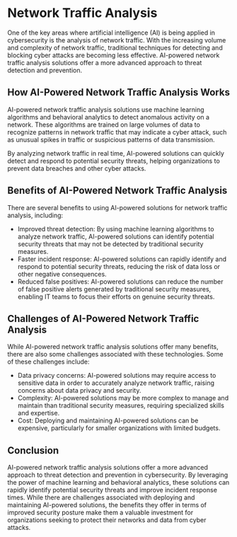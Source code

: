 Network Traffic Analysis
=======================================================================

One of the key areas where artificial intelligence (AI) is being applied in cybersecurity is the analysis of network traffic. With the increasing volume and complexity of network traffic, traditional techniques for detecting and blocking cyber attacks are becoming less effective. AI-powered network traffic analysis solutions offer a more advanced approach to threat detection and prevention.

How AI-Powered Network Traffic Analysis Works
---------------------------------------------

AI-powered network traffic analysis solutions use machine learning algorithms and behavioral analytics to detect anomalous activity on a network. These algorithms are trained on large volumes of data to recognize patterns in network traffic that may indicate a cyber attack, such as unusual spikes in traffic or suspicious patterns of data transmission.

By analyzing network traffic in real time, AI-powered solutions can quickly detect and respond to potential security threats, helping organizations to prevent data breaches and other cyber attacks.

Benefits of AI-Powered Network Traffic Analysis
-----------------------------------------------

There are several benefits to using AI-powered solutions for network traffic analysis, including:

* Improved threat detection: By using machine learning algorithms to analyze network traffic, AI-powered solutions can identify potential security threats that may not be detected by traditional security measures.
* Faster incident response: AI-powered solutions can rapidly identify and respond to potential security threats, reducing the risk of data loss or other negative consequences.
* Reduced false positives: AI-powered solutions can reduce the number of false positive alerts generated by traditional security measures, enabling IT teams to focus their efforts on genuine security threats.

Challenges of AI-Powered Network Traffic Analysis
-------------------------------------------------

While AI-powered network traffic analysis solutions offer many benefits, there are also some challenges associated with these technologies. Some of these challenges include:

* Data privacy concerns: AI-powered solutions may require access to sensitive data in order to accurately analyze network traffic, raising concerns about data privacy and security.
* Complexity: AI-powered solutions may be more complex to manage and maintain than traditional security measures, requiring specialized skills and expertise.
* Cost: Deploying and maintaining AI-powered solutions can be expensive, particularly for smaller organizations with limited budgets.

Conclusion
----------

AI-powered network traffic analysis solutions offer a more advanced approach to threat detection and prevention in cybersecurity. By leveraging the power of machine learning and behavioral analytics, these solutions can rapidly identify potential security threats and improve incident response times. While there are challenges associated with deploying and maintaining AI-powered solutions, the benefits they offer in terms of improved security posture make them a valuable investment for organizations seeking to protect their networks and data from cyber attacks.

